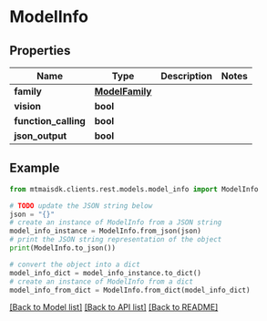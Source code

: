 # ModelInfo


## Properties

Name | Type | Description | Notes
------------ | ------------- | ------------- | -------------
**family** | [**ModelFamily**](ModelFamily.md) |  | 
**vision** | **bool** |  | 
**function_calling** | **bool** |  | 
**json_output** | **bool** |  | 

## Example

```python
from mtmaisdk.clients.rest.models.model_info import ModelInfo

# TODO update the JSON string below
json = "{}"
# create an instance of ModelInfo from a JSON string
model_info_instance = ModelInfo.from_json(json)
# print the JSON string representation of the object
print(ModelInfo.to_json())

# convert the object into a dict
model_info_dict = model_info_instance.to_dict()
# create an instance of ModelInfo from a dict
model_info_from_dict = ModelInfo.from_dict(model_info_dict)
```
[[Back to Model list]](../README.md#documentation-for-models) [[Back to API list]](../README.md#documentation-for-api-endpoints) [[Back to README]](../README.md)


